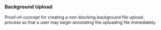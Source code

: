 ### Background Upload

Proof-of-concept for creating a non-blocking background file upload process so that a user may begin annotating the uploading file immediately. 
